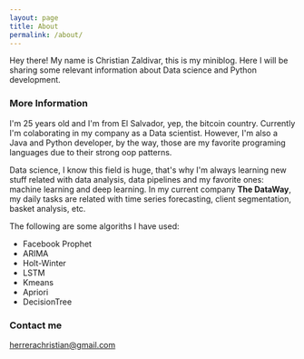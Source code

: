 ```yaml
---
layout: page
title: About
permalink: /about/
---
```


Hey there! My name is Christian Zaldivar, this is my miniblog. Here I will be sharing some relevant information about Data science and Python development.

### More Information

I'm 25 years old and I'm from El Salvador, yep, the bitcoin country. Currently I'm colaborating in my company as a Data scientist. However, I'm also a Java and Python developer, by the way, those are my favorite programing languages due to their strong oop patterns. 

Data science, I know this field is huge, that's why I'm always learning new stuff related with data analysis, data pipelines and my favorite ones: machine learning and deep learning. In my current company **The DataWay**, my daily tasks are related with time series forecasting, client segmentation, basket analysis, etc.

The following are some algoriths I have used:
- Facebook Prophet
- ARIMA
- Holt-Winter
- LSTM
- Kmeans
- Apriori
- DecisionTree 

### Contact me

[herrerachristian@gmail.com](mailto:herrerachristian@gmail.com)
